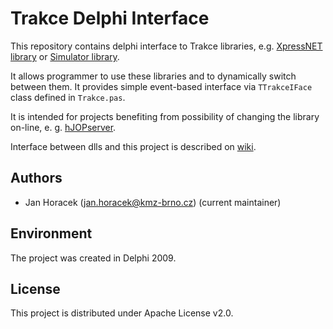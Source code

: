 Trakce Delphi Interface
=======================

This repository contains delphi interface to Trakce libraries,
e.g. [XpressNET library](https://github.com/kmzbrnoI/xn-lib-cpp-qt) or
[Simulator library](TODO).

It allows programmer to use these libraries and to dynamically switch between
them. It provides simple event-based interface via `TTrakceIFace` class defined
in `Trakce.pas`.

It is intended for projects benefiting from possibility of changing the library
on-line, e. g. [hJOPserver](https://github.com/kmzbrnoI/hJOPserver).

Interface between dlls and this project is described on
[wiki](https://github.com/kmzbrnoI/xn-lib-cpp-qt/wiki).

## Authors

 * Jan Horacek (jan.horacek@kmz-brno.cz) (current maintainer)

## Environment

The project was created in Delphi 2009.

## License

This project is distributed under Apache License v2.0.
